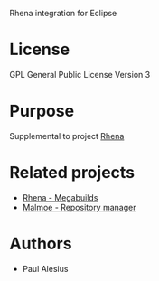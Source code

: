 Rhena integration for Eclipse

# License
GPL General Public License Version 3

# Purpose
Supplemental to project [Rhena](https://github.com/unnservice/com.unnsvc.rhena)

# Related projects
- [Rhena - Megabuilds](https://github.com/unnservice/com.unnsvc.rhena)
- [Malmoe - Repository manager](https://github.com/unnservice/com.unnsvc.malmoe)

# Authors
- Paul Alesius

